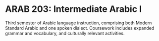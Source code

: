 # ARAB 203: Intermediate Arabic I

Third semester of Arabic language instruction, comprising both Modern Standard Arabic and one spoken dialect. Coursework includes expanded grammar and vocabulary, and culturally relevant activities.